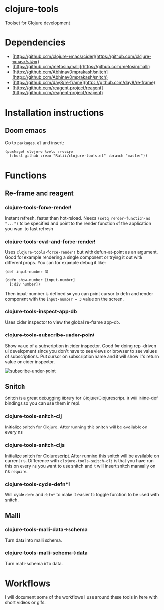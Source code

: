 # clojure-tools
Toolset for Clojure development

# Dependencies
- [https://github.com/clojure-emacs/cider](https://github.com/clojure-emacs/cider)
- [https://github.com/metosin/malli](https://github.com/metosin/malli)
- [https://github.com/AbhinavOmprakash/snitch](https://github.com/AbhinavOmprakash/snitch)
- [https://github.com/day8/re-frame](https://github.com/day8/re-frame)
- [https://github.com/reagent-project/reagent](https://github.com/reagent-project/reagent)

# Installation instructions

## Doom emacs
Go to `packages.el` and insert:

```
(package! clojure-tools :recipe
  (:host github :repo "Ralii/clojure-tools.el" :branch "master"))
```

# Functions

## Re-frame and reagent

### clojure-tools-force-render!
Instant refresh, faster than hot-reload. Needs `(setq render-function-ns "...")` to be specified and point to the render function of the application you want to fast refresh

### clojure-tools-eval-and-force-render!
Uses `clojure-tools-force-render!` but with defun-at-point as an argument. Good for example rendering a single component or trying it out with different props.
You can for example debug it like:

```
(def input-number 3)

(defn show-number [input-number]
  [:div number])
```

Then input-number is defined so you can point cursor to defn and render component with the `input-number = 3` value on the screen.

### clojure-tools-inspect-app-db
Uses cider inspector to view the global re-frame app-db.

### clojure-tools-subscribe-under-point
Show value of a subscription in cider inspector. Good for doing repl-driven ui development since you don't have to see views or browser to see values of subscriptions.
Put cursor on subscription name and it will show it's return value on cider inspector.

![subscribe-under-point](https://github.com/Ralii/clojure-tools.el/assets/7629039/9d0c1cbb-0152-4209-bbf7-ca87aa96f2dd)

## Snitch
Snitch is a great debugging library for Clojure/Clojurescript. It will inline-def bindings so you can use them in repl.

### clojure-tools-snitch-clj
Initialize snitch for Clojure. After running this snitch will be available on every ns.

### clojure-tools-snitch-cljs
Initialize snitch for Clojurescript. After running this snitch will be available on current ns. Difference with `clojure-tools-snitch-clj` is that you have run this on every `ns` you want
to use snitch and it will insert snitch manually on ns `require`.

### clojure-tools-cycle-defn*!

Will cycle `defn` and `defn*` to make it easier to toggle function to be used with snitch.

## Malli

### clojure-tools-malli-data->schema
Turn data into malli schema.

### clojure-tools-malli-schema->data
Turn malli-schema into data.

# Workflows
I will document some of the workflows I use around these tools in here with short videos or gifs.
